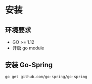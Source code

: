 # 安装

## 环境要求

- GO >= 1.12
- 开启 go module

## 安装 Go-Spring
```
go get github.com/go-spring/go-spring
```